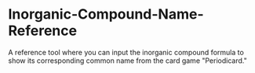 # Inorganic-Compound-Name-Reference
A reference tool where you can input the inorganic compound formula to show its corresponding common name from the card game "Periodicard."
